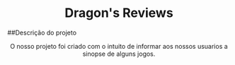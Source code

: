 <h1 align="center">Dragon's Reviews</h1>
##Descrição do projeto
<p align="center"> O nosso projeto foi criado com o intuito de informar aos nossos usuarios a sinopse de alguns jogos.</p>
